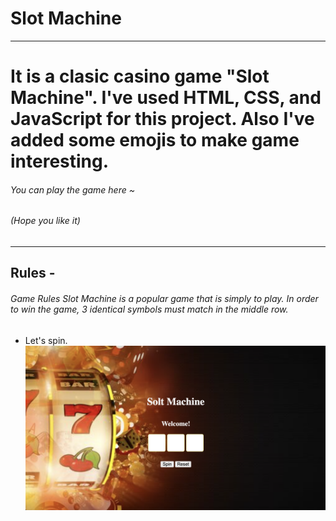# Slot Machine 
------
# It is a clasic casino game "Slot Machine". I've used HTML, CSS, and JavaScript for this project. Also I've added some emojis to make game interesting.
###### You can play the game here ~ 
###### (Hope you like it)
------
## Rules -
###### Game Rules Slot Machine is a popular game that is simply to play. In order to win the game, 3 identical symbols must match in the middle row.

- Let's spin.
<img src="./pics/window.png"></img>
